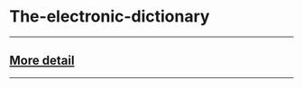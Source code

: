 # The-electronic-dictionary
-------------------------------------------------------------------------------------------------------
## [More detail](https://github.com/JohnHillRoss/The-electronic-dictionary/blob/master/dictionary.docx)
-------------------------------------------------------------------------------------------------------
